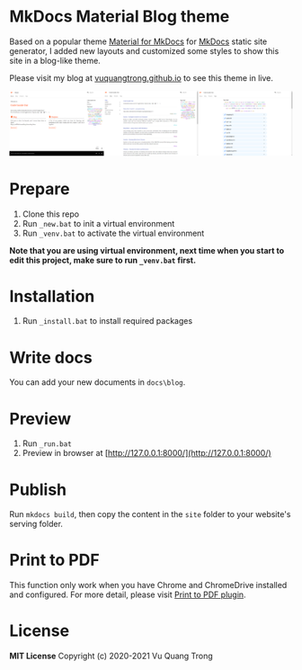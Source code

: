 # MkDocs Material Blog theme

Based on a popular theme [Material for MkDocs](https://squidfunk.github.io/mkdocs-material/) for [MkDocs](https://www.mkdocs.org/) static site generator, I added new layouts and customized some styles to show this site in a blog-like theme.

Please visit my blog at [vuquangtrong.github.io](https://vuquangtrong.github.io) to see this theme in live.

![Preview](preview.png)

# Prepare

1. Clone this repo
2. Run `_new.bat` to init a virtual environment
3. Run `_venv.bat` to activate the virtual environment

**Note that you are using virtual environment, next time when you start to edit this project, make sure to run `_venv.bat` first.**

# Installation

1. Run `_install.bat` to install required packages

# Write docs

You can add your new documents in `docs\blog`.

# Preview

1. Run `_run.bat`
2. Preview in browser at [http://127.0.0.1:8000/](http://127.0.0.1:8000/)

# Publish

Run `mkdocs build`, then copy the content in the `site` folder to your website's serving folder.

# Print to PDF
This function only work when you have Chrome and ChromeDrive installed and configured. For more detail, please visit [Print to PDF plugin](https://www.codeinsideout.com/blog/setup-blog/print-to-pdf/#4-print-to-pdf-plugin).

# License

**MIT License**
Copyright (c) 2020-2021 Vu Quang Trong
